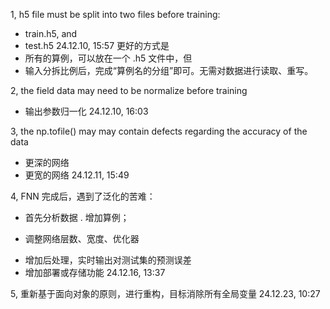 
1, h5 file must be split into two files before training:
  + train.h5, and
  + test.h5
  24.12.10, 15:57
  更好的方式是
  + 所有的算例，可以放在一个 .h5 文件中，但
  + 输入分拆比例后，完成“算例名的分组”即可。无需对数据进行读取、重写。

2, the field data may need to be normalize before training
  + 输出参数归一化
  24.12.10, 16:03

3, the np.tofile() may may contain defects regarding the accuracy of the data
  + 更深的网络
  + 更宽的网络
  24.12.11, 15:49

4, FNN 完成后，遇到了泛化的苦难：
  - 首先分析数据
  . 增加算例；
  + 调整网络层数、宽度、优化器
  - 增加后处理，实时输出对测试集的预测误差
  - 增加部署或存储功能
  24.12.16, 13:37

5, 重新基于面向对象的原则，进行重构，目标消除所有全局变量
  24.12.23, 10:27